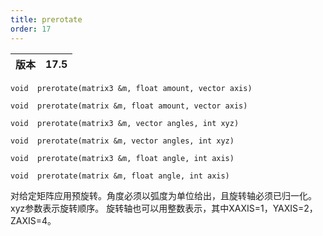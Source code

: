 ```yaml
---
title: prerotate
order: 17
---
```

| 版本 | 17.5 |
| --- | --- |

`void  prerotate(matrix3 &m, float amount, vector axis)`

`void  prerotate(matrix &m, float amount, vector axis)`

`void  prerotate(matrix3 &m, vector angles, int xyz)`

`void  prerotate(matrix &m, vector angles, int xyz)`

`void  prerotate(matrix3 &m, float angle, int axis)`

`void  prerotate(matrix &m, float angle, int axis)`

对给定矩阵应用预旋转。角度必须以弧度为单位给出，且旋转轴必须已归一化。xyz参数表示旋转顺序。
旋转轴也可以用整数表示，其中XAXIS=1，YAXIS=2，ZAXIS=4。
